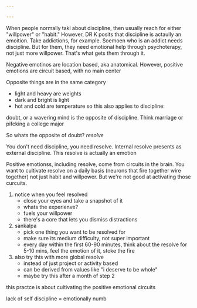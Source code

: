 ```yaml
---

---
```

When people normally takl about discipline, then usually reach for either "willpower" or "habit." However, DR K posits that discipline is actaully an emoition. Take addictions, for example. Soemoen who is an addict needs discipline. But for them, they need emotional help through psychoterapy, not just more willpower. That's what gets them through it.


Negative emotinos are location based, aka anatomical. However, positive emotions are circuit based, with no main center


Opposite things are in the same category 
- light and heavy are weights
- dark and bright is light
- hot and cold are temperature
so this also applies to discipline:

doubt, or a wavering mind is the opposite of discipline. Think marriage or pifcking a college major

So whats the opposite of doubt? _resolve_

You don't need discipline, you need resolve. Internal resolve presents as external discipline. This resolve is actually an emotion

Positive emotionss, including resolve, come from circuits in the brain. You want to cultivate resolve on a daily basis (neurons that fire together wire together) not just habit and willpower. But we're not good at activating those curcuits.

1. notice when you feel resolved
	- close your eyes and take a snapshot of it
	- whats the experienve?
	- fuels your willpower
	- there's a core that lets you dismiss distractions
2. sankalpa
	- pick one thing you want to be resolved for
	- make sure its medium difficulty, not super important
	- every day within the first 60-90 minutes, think about the resolve for 5-10 mins, feel the emotion of it, stoke the fire
3. also try this with more global resolve
	- instead of just project or activity based
	- can be derived from values like "i deserve to be whole"
	- maybe try this after a month of step 2

this practce is about cultivating the positive emotional circuits

lack of self discipline = emotionally numb